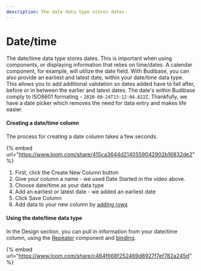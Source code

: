 ```yaml
---
description: The date data type stores dates.
---
```


# Date/time

The date/time data type stores dates. This is important when using components, or displaying information that relies on time/dates. A calendar component, for example, will utilize the date field. With Budibase, you can also provide an earliest and latest date, within your date/time data type. This allows you to add additional validation so dates added have to fall after, before or in between the earlier and latest dates. The date's within Budibase comply to ISO8601 formating - `2020-09-24T13:12:04.622Z`. Thankfully, we have a date picker which removes the need for data entry and makes life easier.



#### Creating a date/time column

The process for creating a date column takes a few seconds.

{% embed url="https://www.loom.com/share/415ca3644d2140559042902b16832de2" %}

1. First, click the Create New Column button
2. Give your column a name - we used Date Started in the video above.
3. Choose date/time as your data type
4. Add an earliest or latest date - we added an earliest date 
5. Click Save Column
6. Add data to your new column by [adding rows](../tables/rows.md)

#### 

#### Using the date/time data type

In the Design section, you can pull in information from your date/time column, using the [Repeater](../../design/components/repeater.md) component and [binding](../../design/binding.md).

{% embed url="https://www.loom.com/share/c464f668f252469d8927f7ef782a245d" %}





### 

